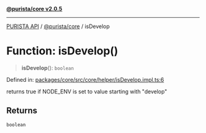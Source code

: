 [**@purista/core v2.0.5**](../README.md)

***

[PURISTA API](../../../packages.md) / [@purista/core](../README.md) / isDevelop

# Function: isDevelop()

> **isDevelop**(): `boolean`

Defined in: [packages/core/src/core/helper/isDevelop.impl.ts:6](https://github.com/puristajs/purista/blob/master/packages/core/src/core/helper/isDevelop.impl.ts#L6)

returns true if NODE_ENV is set to value starting with "develop"

## Returns

`boolean`
